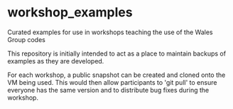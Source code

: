 # workshop_examples
Curated examples for use in workshops teaching the use of the Wales Group codes

This repository is initially intended to act as a place to maintain backups of examples as they are developed.

For each workshop, a public snapshot can be created and cloned onto the VM being used. This would then allow participants to 'git pull' to ensure everyone has the same version and to distribute bug fixes during the workshop.
